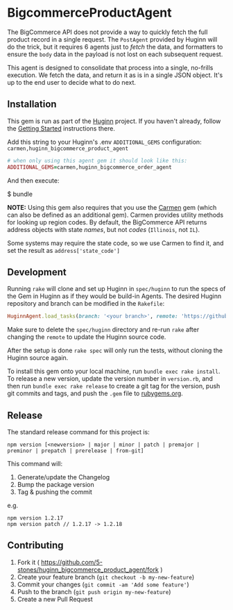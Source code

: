 # BigcommerceProductAgent

The BigCommerce API does not provide a way to quickly fetch the full product
record in a single request. The `PostAgent` provided by Huginn will do the
trick, but it requires 6 agents just to _fetch_ the data, and formatters to
ensure the `body` data in the payload is not lost on each subsequent request.

This agent is designed to consolidate that process into a single, no-frills
execution. We fetch the data, and return it as is in a single JSON object.
It's up to the end user to decide what to do next.

## Installation

This gem is run as part of the [Huginn](https://github.com/huginn/huginn) project. If you haven't already, follow the [Getting Started](https://github.com/huginn/huginn#getting-started) instructions there.

Add this string to your Huginn's .env `ADDITIONAL_GEMS` configuration: `carmen,huginn_bigcommerce_product_agent`

```ruby
# when only using this agent gem it should look like this:
ADDITIONAL_GEMS=carmen,huginn_bigcommerce_order_agent
```

And then execute:

$ bundle

**NOTE:** Using this gem also requires that you use the [Carmen]() gem (which can also be defined as an additional gem).
Carmen provides utility methods for looking up region codes. By default, the BigCommerce API
returns address objects with state _names_, but not _codes_ (`Illinois`, not `IL`).

Some systems may require the state code, so we use Carmen to find it, and set the result as `address['state_code']`

## Development

Running `rake` will clone and set up Huginn in `spec/huginn` to run the specs of the Gem in Huginn as if they would be build-in Agents. The desired Huginn repository and branch can be modified in the `Rakefile`:

```ruby
HuginnAgent.load_tasks(branch: '<your branch>', remote: 'https://github.com/<github user>/huginn.git')
```

Make sure to delete the `spec/huginn` directory and re-run `rake` after changing the `remote` to update the Huginn source code.

After the setup is done `rake spec` will only run the tests, without cloning the Huginn source again.

To install this gem onto your local machine, run `bundle exec rake install`. To release a new version, update the version number in `version.rb`, and then run `bundle exec rake release` to create a git tag for the version, push git commits and tags, and push the `.gem` file to [rubygems.org](https://rubygems.org).

## Release

The standard release command for this project is:
```
npm version [<newversion> | major | minor | patch | premajor | preminor | prepatch | prerelease | from-git]
```

This command will:

1. Generate/update the Changelog
1. Bump the package version
1. Tag & pushing the commit


e.g.

```
npm version 1.2.17
npm version patch // 1.2.17 -> 1.2.18
```

## Contributing

1. Fork it ( https://github.com/5-stones/huginn_bigcommerce_product_agent/fork )
2. Create your feature branch (`git checkout -b my-new-feature`)
3. Commit your changes (`git commit -am 'Add some feature'`)
4. Push to the branch (`git push origin my-new-feature`)
5. Create a new Pull Request
